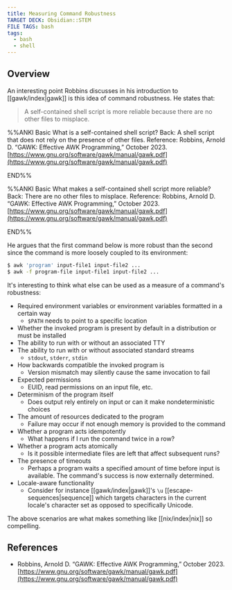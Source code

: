```yaml
---
title: Measuring Command Robustness
TARGET DECK: Obsidian::STEM
FILE TAGS: bash
tags:
  - bash
  - shell
---
```


## Overview

An interesting point Robbins discusses in his introduction to [[gawk/index|gawk]] is this idea of command robustness. He states that:

> A self-contained shell script is more reliable because there are no other files to misplace.

%%ANKI
Basic
What is a self-contained shell script?
Back: A shell script that does not rely on the presence of other files.
Reference: Robbins, Arnold D. “GAWK: Effective AWK Programming,” October 2023. [https://www.gnu.org/software/gawk/manual/gawk.pdf](https://www.gnu.org/software/gawk/manual/gawk.pdf)
<!--ID: 1706726911473-->
END%%

%%ANKI
Basic
What makes a self-contained shell script more reliable?
Back: There are no other files to misplace.
Reference: Robbins, Arnold D. “GAWK: Effective AWK Programming,” October 2023. [https://www.gnu.org/software/gawk/manual/gawk.pdf](https://www.gnu.org/software/gawk/manual/gawk.pdf)
<!--ID: 1706726911475-->
END%%

He argues that the first command below is more robust than the second since the command is more loosely coupled to its environment:

```bash
$ awk 'program' input-file1 input-file2 ...
$ awk -f program-file input-file1 input-file2 ...
```

It's interesting to think what else can be used as a measure of a command's robustness:

* Required environment variables or environment variables formatted in a certain way
	* `$PATH` needs to point to a specific location
* Whether the invoked program is present by default in a distribution or must be installed
* The ability to run with or without an associated TTY
* The ability to run with or without associated standard streams
	* `stdout`, `stderr`, `stdin`
* How backwards compatible the invoked program is
	* Version mismatch may silently cause the same invocation to fail
* Expected permissions
	* EUID, read permissions on an input file, etc.
* Determinism of the program itself
	* Does output rely entirely on input or can it make nondeterministic choices
* The amount of resources dedicated to the program
	* Failure may occur if not enough memory is provided to the command
* Whether a program acts idempotently
	* What happens if I run the command twice in a row?
* Whether a program acts atomically
	* Is it possible intermediate files are left that affect subsequent runs?
* The presence of timeouts
	* Perhaps a program waits a specified amount of time before input is available. The command's success is now externally determined.
* Locale-aware functionality
	* Consider for instance [[gawk/index|gawk]]'s `\u` [[escape-sequences|sequence]] which targets characters in the current locale's character set as opposed to specifically Unicode.

The above scenarios are what makes something like [[nix/index|nix]] so compelling.

## References

* Robbins, Arnold D. “GAWK: Effective AWK Programming,” October 2023. [https://www.gnu.org/software/gawk/manual/gawk.pdf](https://www.gnu.org/software/gawk/manual/gawk.pdf)

